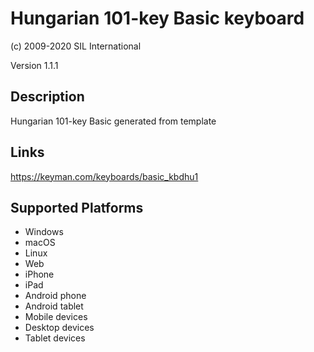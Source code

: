 Hungarian 101-key Basic keyboard
==============

(c) 2009-2020 SIL International

Version 1.1.1

Description
-----------

Hungarian 101-key Basic generated from template

Links
-----
https://keyman.com/keyboards/basic_kbdhu1

Supported Platforms
-------------------
 * Windows
 * macOS
 * Linux
 * Web
 * iPhone
 * iPad
 * Android phone
 * Android tablet
 * Mobile devices
 * Desktop devices
 * Tablet devices

